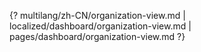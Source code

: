 {? multilang/zh-CN/organization-view.md | localized/dashboard/organization-view.md | pages/dashboard/organization-view.md ?}

